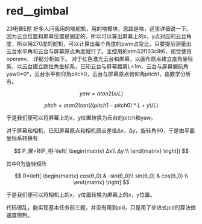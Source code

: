 # red__gimbal
23电赛E题
好多人问我用的啥舵机，用的啥模块，思路是啥，这里详细说一下。
因为云台位置和屏幕位置是固定的，所以可以算出屏幕上的x，y点对应的云台角度，所以用270度的舵机，可以计算出每个角度的pwm占空比，只要提前测量出云台水平角和云台与屏幕原点角度就行了。主控用的stm32f103c8t6，视觉使用openmv。
详细分析如下。
对于红色激光云台和屏幕，以画布原点建立直角坐标系，以云台建立欧拉角坐标系，已知云台与屏幕距离L=1m，云台与屏幕偏航角yaw0=0°，云台水平俯仰角pitch0，云台与屏幕原点俯仰角pitch1，由数学分析有。

$$
yaw = atan2(x/L)
$$

$$
pitch = atan2(tan(((pitch1-pitch0)*L+y)/L)
$$

于是我们便可以将屏幕上的x，y位置转换为云台的pitch和yaw。

对于屏幕和相机，已知屏幕原点和相机原点差值Δx，Δy，旋转角θ0，于是由平面坐标系转换有

$$
P_屏=R(P_相-\left[
 \begin{matrix}
   Δx\\
   Δy \\
  \end{matrix}
  \right])
$$

其中R为旋转矩阵

$$
R=\left[
 \begin{matrix}
   cos(θ_0) & -sin(θ_0)\\
   sin(θ_0) & cos(θ_0) \\
  \end{matrix}
  \right]
$$

于是我们便可以将相机上的x，y位置转换为屏幕上的x，y位置。

代码很乱，能实现基本任务前三题，并没有用到pid，只是用了步进式pid的算法做速度限制。
